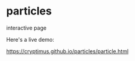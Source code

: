 # particles
interactive page

Here's a live demo:

https://cryptimus.github.io/particles/particle.html
